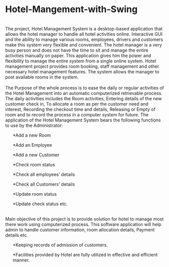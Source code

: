 # Hotel-Mangement-with-Swing

<br>The project, Hotel Management System is a desktop-based application that allows the hotel manager to handle all hotel activities online. Interactive GUI and the ability to manage various rooms, employees, drivers and customers make this system very flexible and convenient. The hotel manager is a very busy person and does not have the time to sit and manage the entire activities manually on paper. This application gives him the power and flexibility to manage the entire system from a single online system. Hotel management project provides room booking, staff management and other necessary hotel management features. The system allows the manager to post available rooms in the system.</br>
<br>The Purpose of the whole process is to ease the daily or regular activities of the Hotel Management into an automatic computerized retrievable process. The daily activities includes the Room activities, Entering details of the new customer check in, To allocate a room as per the customer need and interest, Recording the checkout time and details, Releasing or Empty of room and to record the process in a computer system for future.
The application of the Hotel Management System bears the following functions to use by the Administrator:</br>

<ul>*Add a new Room</ul>
<ul>*Add an Employee</ul>
<ul>*Add a new Customer</ul>
<ul>*Check room status</ul>
<ul>*Check all employees’ details</ul>
<ul>*Check all Customers’ details</ul>
<ul>*Update room status</ul>
<ul>*Update check status etc.</ul>

<br>Main objective of this project is to provide solution for hotel to manage most there work using computerized process. This software application will help admin to handle customer information, room allocation details, Payment details etc.</br>
<ul>*Keeping records of admission of customers.</ul>
<ul>*Facilities provided by Hotel are fully utilized in effective and efficient manner. </ul>


